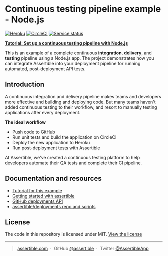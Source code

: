 # Continuous testing pipeline example - Node.js

[![Heroku](https://heroku-badge.herokuapp.com/?app=assertible-nodejs-example)](https://assertible-nodejs-example.herokuapp.com/) [![CircleCI](https://circleci.com/gh/assertible/nodejs-example.svg?style=svg&circle-token=54502d43ebe83668441acb3636e4e3eebf2b0fd9)](https://circleci.com/gh/assertible/nodejs-example) [![Service status](https://assertible.com/apis/1ffc0c9d-d1e7-47c2-b4d1-62bae28791fb/status?api_token=8b55a286830323effb)](https://assertible.com/)

**[Tutorial: Set up a continuous testing pipeline with Node.js](https://assertible.com/blog/set-up-continuous-testing-with-nodejs)** 

This is an example of a complete continuous **integration**,
**delivery**, and **testing** pipeline using a Node.js app.  The
project demonstrates how you can integrate Assertible into your
deployment pipeline for running automated, post-deployment API tests.

## Introduction

A continuous integration and delivery pipeline makes teams and
developers more effective and building and deploying code. But many
teams haven't added continuous testing to their workflow, and resort
to manually testing applications after every deployment.

**The ideal workflow**

- Push code to GitHub
- Run unit tests and build the application on CircleCI
- Deploy the new application to Heroku
- Run post-deployment tests with Assertible

At Assertible, we've created a continuous testing platform to help
developers automate their QA tests and complete their CI pipeline.

## Documentation and resources

- [Tutorial for this example](https://assertible.com/blog/set-up-continuous-testing-with-nodejs)
- [Getting started with assertible](https://assertible.com/docs)
- [GitHub deployments API](https://developer.github.com/v3/repos/deployments/)
- [assertible/deployments repo and scripts](https://github.com/assertible/deployments)

## License

The code in this repository is licensed under
MIT. [View the license](https://github.com/assertible/deployments/blob/master/LICENSE)

---

> [assertible.com](http://assertible.com) &nbsp;&middot;&nbsp;
> GitHub [@assertible](https://github.com/assertible) &nbsp;&middot;&nbsp;
> Twitter [@AssertibleApp](https://twitter.com/AssertibleApp)
